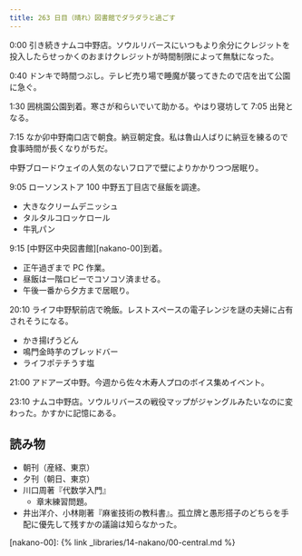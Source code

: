```yaml
---
title: 263 日目（晴れ）図書館でダラダラと過ごす
---
```


0:00 引き続きナムコ中野店。ソウルリバースにいつもより余分にクレジットを投入したらせっかくのおまけクレジットが時間制限によって無駄になった。

0:40 ドンキで時間つぶし。テレビ売り場で睡魔が襲ってきたので店を出て公園に急ぐ。

1:30 囲桃園公園到着。寒さが和らいでいて助かる。やはり寝坊して 7:05 出発となる。

7:15 なか卯中野南口店で朝食。納豆朝定食。私は魯山人ばりに納豆を練るので食事時間が長くなりがちだ。

中野ブロードウェイの人気のないフロアで壁によりかかりつつ居眠り。

9:05 ローソンストア 100 中野五丁目店で昼飯を調達。

* 大きなクリームデニッシュ
* タルタルコロッケロール
* 牛乳パン

9:15 [中野区中央図書館][nakano-00]到着。

* 正午過ぎまで PC 作業。
* 昼飯は一階ロビーでコソコソ済ませる。
* 午後一番から夕方まで居眠り。

20:10 ライフ中野駅前店で晩飯。レストスペースの電子レンジを謎の夫婦に占有されそうになる。

* かき揚げうどん
* 鳴門金時芋のブレッドバー
* ライフポテチうす塩

21:00 アドアーズ中野。今週から佐々木寿人プロのボイス集めイベント。

23:10 ナムコ中野店。ソウルリバースの戦役マップがジャングルみたいなのに変わった。かすかに記憶にある。

## 読み物

* 朝刊（産経、東京）
* 夕刊（朝日、東京）
* 川口周著『代数学入門』
  * 章末練習問題。
* 井出洋介、小林剛著『麻雀技術の教科書』。孤立牌と愚形搭子のどちらを手配に優先して残すかの議論は知らなかった。

[nakano-00]: {% link _libraries/14-nakano/00-central.md %}
